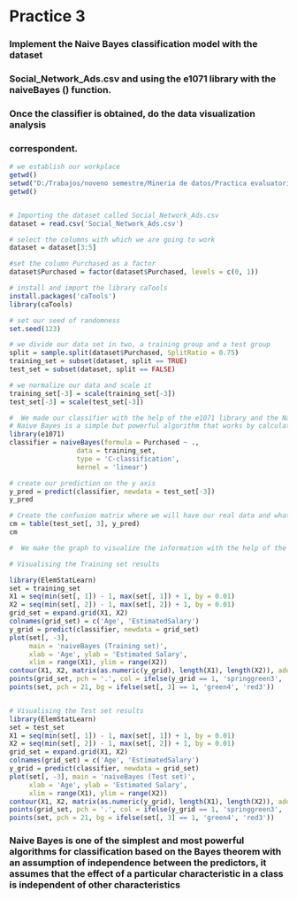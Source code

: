 # Practice 3


### Implement the Naive Bayes classification model with the dataset
### Social_Network_Ads.csv and using the e1071 library with the naiveBayes () function.
### Once the classifier is obtained, do the data visualization analysis
### correspondent.

```r
# we establish our workplace
getwd()
setwd("D:/Trabajos/noveno semestre/Mineria de datos/Practica evaluatoria 3/Practica evaluatoria 3")
getwd()


# Importing the dataset called Social_Network_Ads.csv
dataset = read.csv('Social_Network_Ads.csv')

# select the columns with which we are going to work
dataset = dataset[3:5]

#set the column Purchased as a factor
dataset$Purchased = factor(dataset$Purchased, levels = c(0, 1))

# install and import the library caTools
install.packages('caTools')
library(caTools)

# set our seed of randomness
set.seed(123)

# we divide our data set in two, a training group and a test group
split = sample.split(dataset$Purchased, SplitRatio = 0.75)
training_set = subset(dataset, split == TRUE)
test_set = subset(dataset, split == FALSE)

# we normalize our data and scale it
training_set[-3] = scale(training_set[-3])
test_set[-3] = scale(test_set[-3])

#  We made our classifier with the help of the e1071 library and the Naive Bayes method, 
# Naive Bayes is a simple but powerful algorithm that works by calculating the prior probability and the posterior probability
library(e1071)
classifier = naiveBayes(formula = Purchased ~ .,
                 data = training_set,
                 type = 'C-classification',
                 kernel = 'linear')

# create our prediction on the y axis
y_pred = predict(classifier, newdata = test_set[-3])
y_pred

# Create the confusion matrix where we will have our real data and what we precede
cm = table(test_set[, 3], y_pred)
cm

#  We make the graph to visualize the information with the help of the ElemStatLearn library

# Visualising the Training set results

library(ElemStatLearn)
set = training_set
X1 = seq(min(set[, 1]) - 1, max(set[, 1]) + 1, by = 0.01)
X2 = seq(min(set[, 2]) - 1, max(set[, 2]) + 1, by = 0.01)
grid_set = expand.grid(X1, X2)
colnames(grid_set) = c('Age', 'EstimatedSalary')
y_grid = predict(classifier, newdata = grid_set)
plot(set[, -3],
     main = 'naiveBayes (Training set)',
     xlab = 'Age', ylab = 'Estimated Salary',
     xlim = range(X1), ylim = range(X2))
contour(X1, X2, matrix(as.numeric(y_grid), length(X1), length(X2)), add = TRUE)
points(grid_set, pch = '.', col = ifelse(y_grid == 1, 'springgreen3', 'tomato'))
points(set, pch = 21, bg = ifelse(set[, 3] == 1, 'green4', 'red3'))


# Visualising the Test set results
library(ElemStatLearn)
set = test_set
X1 = seq(min(set[, 1]) - 1, max(set[, 1]) + 1, by = 0.01)
X2 = seq(min(set[, 2]) - 1, max(set[, 2]) + 1, by = 0.01)
grid_set = expand.grid(X1, X2)
colnames(grid_set) = c('Age', 'EstimatedSalary')
y_grid = predict(classifier, newdata = grid_set)
plot(set[, -3], main = 'naiveBayes (Test set)',
     xlab = 'Age', ylab = 'Estimated Salary',
     xlim = range(X1), ylim = range(X2))
contour(X1, X2, matrix(as.numeric(y_grid), length(X1), length(X2)), add = TRUE)
points(grid_set, pch = '.', col = ifelse(y_grid == 1, 'springgreen3', 'tomato'))
points(set, pch = 21, bg = ifelse(set[, 3] == 1, 'green4', 'red3'))
````

### Naive Bayes is one of the simplest and most powerful algorithms for classification based on the Bayes theorem with an assumption of independence between the predictors, it assumes that the effect of a particular characteristic in a class is independent of other characteristics